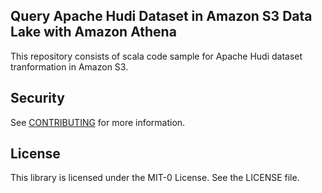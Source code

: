 ## Query Apache Hudi Dataset in Amazon S3 Data Lake with Amazon Athena

This repository consists of scala code sample for Apache Hudi dataset tranformation in Amazon S3.


## Security

See [CONTRIBUTING](CONTRIBUTING.md#security-issue-notifications) for more information.

## License

This library is licensed under the MIT-0 License. See the LICENSE file.

